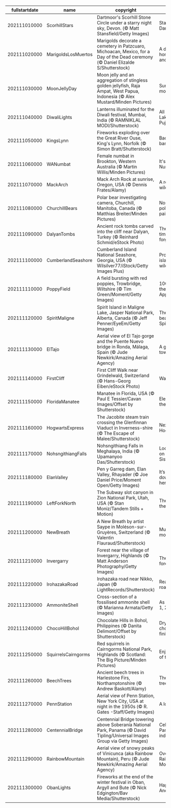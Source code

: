 |fullstartdate|name|copyright|title|image|
|--|--|--|--|--|
202111010000|ScorhillStars|Dartmoor's Scorhill Stone Circle under a starry night sky, Devon. (© Matt Stansfield/Getty Images)|Stars over Dartmoor|![](/en-GB/2021/11/202111010000ScorhillStars.jpg)|
202111020000|MarigoldsLosMuertos|Marigolds decorate a cemetery in Patzcuaro, Michoacan, Mexico, for a Day of the Dead ceremony (© Daniel Elizalde S/Shutterstock)|A day to honour the ancestors|![](/en-GB/2021/11/202111020000MarigoldsLosMuertos.jpg)|
202111030000|MoonJellyDay|Moon jelly and an aggregation of stingless golden jellyfish, Raja Ampat, West Papua, Indonesia (© Alex Mustard/Minden Pictures)|Sunshine on a moon jelly|![](/en-GB/2021/11/202111030000MoonJellyDay.jpg)|
202111040000|DiwaliLights|Lanterns illuminated for the Diwali festival, Mumbai, India (© RAMNIKLAL MODI/Shutterstock)|All aglow for Lakshmi Pujan|![](/en-GB/2021/11/202111040000DiwaliLights.jpg)|
202111050000|KingsLynn|Fireworks exploding over the Great River Ouse, King's Lynn, Norfolk (© Simon Bratt/Shutterstock)|Back with a bang|![](/en-GB/2021/11/202111050000KingsLynn.jpg)|
202111060000|WANumbat|Female numbat in Brookton, Western Australia (© Martin Willis/Minden Pictures)|It's World Numbat Day!|![](/en-GB/2021/11/202111060000WANumbat.jpg)|
202111070000|MackArch|Mack Arch Rock at sunrise, Oregon, USA (© Dennis Frates/Alamy)|A rocky wildlife refuge|![](/en-GB/2021/11/202111070000MackArch.jpg)|
202111080000|ChurchillBears|Polar bear investigating camera, Churchill, Manitoba, Canada (© Matthias Breiter/Minden Pictures)|Nosing in on a polar bear pair|![](/en-GB/2021/11/202111080000ChurchillBears.jpg)|
202111090000|DalyanTombs|Ancient rock tombs carved into the cliff near Dalyan, Turkey (© Reinhard Schmid/eStock Photo)|The land that time almost forgot|![](/en-GB/2021/11/202111090000DalyanTombs.jpg)|
202111100000|CumberlandSeashore|Cumberland Island National Seashore, Georgia, USA (© Wilsilver77/iStock/Getty Images Plus)|Protecting an island wilderness|![](/en-GB/2021/11/202111100000CumberlandSeashore.jpg)|
202111110000|PoppyField|A field bursting with red poppies, Trowbridge, Wiltshire (© Tim Green/Moment/Getty Images)|100 years of the Poppy Appeal|![](/en-GB/2021/11/202111110000PoppyField.jpg)|
202111120000|SpiritMaligne|Spirit Island in Maligne Lake, Jasper National Park, Alberta, Canada (© Jeff Penner/EyeEm/Getty Images)|The glacial beauty of Spirit Island|![](/en-GB/2021/11/202111120000SpiritMaligne.jpg)|
202111130000|ElTajo|Aerial view of El Tajo gorge and the Puente Nuevo bridge in Ronda, Málaga, Spain (© Jude Newkirk/Amazing Aerial Agency)|A gorge-ous town divided|![](/en-GB/2021/11/202111130000ElTajo.jpg)|
202111140000|FirstCliff|First Cliff Walk near Grindelwald, Switzerland (© Hans-Georg Eiben/eStock Photo)|Walking on air|![](/en-GB/2021/11/202111140000FirstCliff.jpg)|
202111150000|FloridaManatee|Manatee in Florida, USA (© Paul E Tessier/Cavan Images/Offset by Shutterstock)|Elephants of the sea|![](/en-GB/2021/11/202111150000FloridaManatee.jpg)|
202111160000|HogwartsExpress|The Jacobite steam train crossing the Glenfinnan Viaduct in Inverness-shire (© The Escape of Malee/Shutterstock)|Next stop, Hogwarts|![](/en-GB/2021/11/202111160000HogwartsExpress.jpg)|
202111170000|NohsngithiangFalls|Nohsngithiang Falls in Meghalaya, India (© Upamanyoo Das/Shutterstock)|Looking down on Seven Sisters|![](/en-GB/2021/11/202111170000NohsngithiangFalls.jpg)|
202111180000|ElanValley|Pen y Garreg dam, Elan Valley, Rhayader (© Joe Daniel Price/Moment Open/Getty Images)|It’s all downhill from here|![](/en-GB/2021/11/202111180000ElanValley.jpg)|
202111190000|LeftForkNorth|The Subway slot canyon in Zion National Park, Utah, USA (© Stan Moniz/Tandem Stills + Motion)|The end of the line|![](/en-GB/2021/11/202111190000LeftForkNorth.jpg)|
202111200000|NewBreath|A New Breath by artist Saype in Moléson-sur-Gruyères, Switzerland (© Valentin Flauraud/Shutterstock)|Mural on the mountain|![](/en-GB/2021/11/202111200000NewBreath.jpg)|
202111210000|Invergarry|Forest near the village of Invergarry, Highlands (© Matt Anderson Photography/Getty Images)|The frosted forest|![](/en-GB/2021/11/202111210000Invergarry.jpg)|
202111220000|IrohazakaRoad|Irohazaka road near Nikko, Japan (© LightRecords/Shutterstock)|Reading the road|![](/en-GB/2021/11/202111220000IrohazakaRoad.jpg)|
202111230000|AmmoniteShell|Cross-section of a fossilised ammonite shell (© Marianna Armata/Getty Images)|As easy as 1, 1, 2, 3…|![](/en-GB/2021/11/202111230000AmmoniteShell.jpg)|
202111240000|ChocoHillBohol|Chocolate Hills in Bohol, Philippines (© Danita Delimont/Offset by Shutterstock)|Dry, with a chocolatey finish|![](/en-GB/2021/11/202111240000ChocoHillBohol.jpg)|
202111250000|SquirrelsCairngorms|Red squirrels in Cairngorms National Park, Highlands (© Scotland: The Big Picture/Minden Pictures)|Enjoying fruits of the forest|![](/en-GB/2021/11/202111250000SquirrelsCairngorms.jpg)|
202111260000|BeechTrees|Ancient beech trees in Harlestone Firs, Northamptonshire (© Andrew Baskott/Alamy)|The queen of trees|![](/en-GB/2021/11/202111260000BeechTrees.jpg)|
202111270000|PennStation|Aerial view of Penn Station, New York City, USA at night in the 1950s (© R. Gates -Staff/Getty Images)|A lost gem|![](/en-GB/2021/11/202111270000PennStation.jpg)|
202111280000|CentennialBridge|Centennial Bridge towering above Soberanía National Park, Panama (© David Tipling/Universal Images Group via Getty Images)|Celebrating Panama's independence|![](/en-GB/2021/11/202111280000CentennialBridge.jpg)|
202111290000|RainbowMountain|Aerial view of snowy peaks of Vinicunca (aka Rainbow Mountain), Peru (© Jude Newkirk/Amazing Aerial Agency)|Over the Rainbow Mountain|![](/en-GB/2021/11/202111290000RainbowMountain.jpg)|
202111300000|ObanLights|Fireworks at the end of the winter festival in Oban, Argyll and Bute (© Nick Edgington/Bav Media/Shutterstock)|Happy St Andrew’s Day!|![](/en-GB/2021/11/202111300000ObanLights.jpg)|
